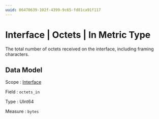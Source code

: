 ```yaml
---
uuid: 06470639-102f-4399-9c65-fd81ca91f117
---
```

# Interface | Octets | In Metric Type

The total number of octets received on the interface, including framing characters. 

## Data Model

Scope
: [Interface](../../../metric-scopes-reference/interface.md)

Field
: `octets_in`

Type
: UInt64

Measure
: `bytes`
